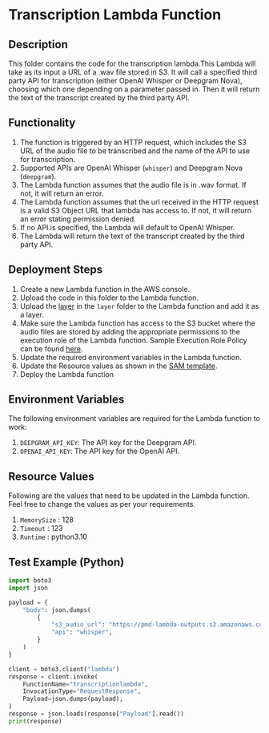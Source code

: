 # Transcription Lambda Function

## Description

This folder contains the code for the transcription lambda.This Lambda will take as its input a URL of a .wav file stored in S3. It will call a specified third party API for transcription (either OpenAI Whisper or Deepgram Nova), choosing which one depending on a parameter passed in. Then it will return the text of the transcript created by the third party API.

## Functionality

1. The function is triggered by an HTTP request, which includes the S3 URL of the audio file to be transcribed and the name of the API to use for transcription.
2. Supported APIs are OpenAI Whisper (`whisper`) and Deepgram Nova (`deepgram`).
3. The Lambda function assumes that the audio file is in .wav format. If not, it will return an error.
4. The Lambda function assumes that the url received in the HTTP request is a valid S3 Object URL that lambda has access to. If not, it will return an error stating permission denied.
5. If no API is specified, the Lambda will default to OpenAI Whisper.
6. The Lambda will return the text of the transcript created by the third party API.

## Deployment Steps

1. Create a new Lambda function in the AWS console.
2. Upload the code in this folder to the Lambda function.
3. Upload the [layer](./layers/transcriptionlayer.zip) in the `layer` folder to the Lambda function and add it as a layer.
4. Make sure the Lambda function has access to the S3 bucket where the audio files are stored by adding the appropriate permissions to the execution role of the Lambda function. Sample Execution Role Policy can be found [here](./transcription_executionrole.json).
5. Update the required environment variables in the Lambda function.
6. Update the Resource values as shown in the [SAM template](./transcriptionlambda.yaml).
7. Deploy the Lambda function

## Environment Variables

The following environment variables are required for the Lambda function to work:

1. `DEEPGRAM_API_KEY`: The API key for the Deepgram API.
2. `OPENAI_API_KEY`: The API key for the OpenAI API.

## Resource Values

Following are the values that need to be updated in the Lambda function. Feel free to change the values as per your requirements.

1. `MemorySize` : 128
2. `Timeout` : 123
3. `Runtime` : python3.10

## Test Example (Python)

```python
import boto3
import json

payload = {
    "body": json.dumps(
        {
            "s3_audio_url": "https://pmd-lambda-outputs.s3.amazonaws.com/audio_files/sample_audio.wav",
            "api": "whisper",
        }
    )
}

client = boto3.client("lambda")
response = client.invoke(
    FunctionName="transcriptionlambda",
    InvocationType="RequestResponse",
    Payload=json.dumps(payload),
)
response = json.loads(response["Payload"].read())
print(response)
```
